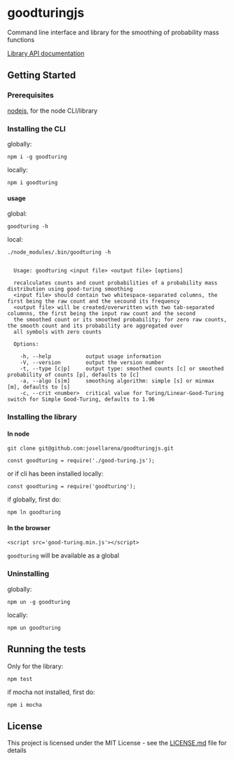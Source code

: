 # goodturingjs

Command line interface and library for the smoothing of probability mass functions

[Library API documentation](https://josellarena.github.io/goodturingjs/module-goodturing.html)

## Getting Started

### Prerequisites

[nodejs](https://nodejs.org/en/download/), for the node CLI/library

### Installing the CLI

globally:

```
npm i -g goodturing
```
locally:

```
npm i goodturing
```
#### usage 

global:

```
goodturing -h
```

local:

```
./node_modules/.bin/goodturing -h
```

```

  Usage: goodturing <input file> <output file> [options]

  recalculates counts and count probabilities of a probability mass distribution using good-turing smoothing
  <input file> should contain two whitespace-separated columns, the first being the raw count and the secound its frequency
  <output file> will be created/overwritten with two tab-separated columnns, the first being the input raw count and the second
  the smoothed count or its smoothed probability; for zero raw counts, the smooth count and its probability are aggregated over
  all symbols with zero counts

  Options:

    -h, --help           output usage information
    -V, --version        output the version number
    -t, --type [c|p]     output type: smoothed counts [c] or smoothed probability of counts [p], defaults to [c]
    -a, --algo [s|m]     smoothing algorithm: simple [s] or minmax [m], defaults to [s]
    -c, --crit <number>  critical value for Turing/Linear-Good-Turing switch for Simple Good-Turing, defaults to 1.96
```

### Installing the library

#### In node

```
git clone git@github.com:josellarena/goodturingjs.git
```
```
const goodturing = require('./good-turing.js');
```
or if cli  has been installed locally:
```
const goodturing = require('goodturing');
```
if globally, first do:

```
npm ln goodturing
```

#### In the browser

```
<script src='good-turing.min.js'></script>
```
`goodturing` will be available as a global
 

### Uninstalling

globally:

```
npm un -g goodturing
```
locally:

```
npm un goodturing
```

## Running the tests

Only for the library:
```
npm test
``` 
if mocha not installed, first do:
```
npm i mocha 
```
## License

This project is licensed under the MIT License - see the [LICENSE.md](LICENSE.md) file for details